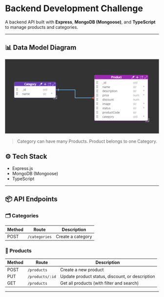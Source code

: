 # Backend Development Challenge

A backend API built with **Express**, **MongoDB (Mongoose)**, and **TypeScript** to manage products and categories.

---

## 📊 Data Model Diagram

![Data Model Diagram](/diagram/data-model.png)

> Category can have many Products.
> Product belongs to one Category.  

## ⚙️ Tech Stack

- Express.js
- MongoDB (Mongoose)
- TypeScript

---

## 📦 API Endpoints

### 🗂️ Categories

| Method | Route           | Description       |
|--------|------------------|-------------------|
| POST   | `/categories`    | Create a category |


### 🧾 Products

| Method | Route           | Description                              |
|--------|------------------|------------------------------------------|
| POST   | `/products`      | Create a new product                     |
| PUT    | `/products/:id`  | Update product status, discount, or description |
| GET    | `/products`      | Get all products (with filter and search)          

---

